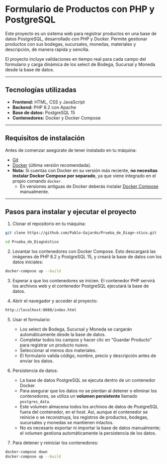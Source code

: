 # Formulario de Productos con PHP y PostgreSQL

Este proyecto es un sistema web para registrar productos en una base de datos PostgreSQL, desarrollado con PHP y Docker. Permite gestionar productos con sus bodegas, sucursales, monedas, materiales y descripción, de manera rápida y sencilla.

El proyecto incluye validaciones en tiempo real para cada campo del formulario y carga dinámica de los select de Bodega, Sucursal y Moneda desde la base de datos.

---

## Tecnologías utilizadas

- **Frontend:** HTML, CSS y JavaScript
- **Backend:** PHP 8.2 con Apache
- **Base de datos:** PostgreSQL 15
- **Contenedores:** Docker y Docker Compose

---

## Requisitos de instalación

Antes de comenzar asegúrate de tener instalado en tu máquina:

- [Git](https://git-scm.com/)  
- [Docker](https://www.docker.com/get-started) (última versión recomendada).  
- **Nota:** Si cuentas con Docker en su versión más reciente, **no necesitas instalar Docker Compose por separado**, ya que viene integrado en el propio comando `docker`.  
  - En versiones antiguas de Docker deberás instalar [Docker Compose](https://docs.docker.com/compose/) manualmente.  

---

## Pasos para instalar y ejecutar el proyecto

1. Clonar el repositorio en tu máquina:

```bash
git clone https://github.com/Pablo-Gajardo/Prueba_de_Diagn-stico.git
```
```bash
cd Prueba_de_Diagnóstico
```

2. Levantar los contenedores con Docker Compose. Esto descargará las imágenes de PHP 8.2 y PostgreSQL 15, y creará la base de datos con los datos iniciales:

```bash 
docker-compose up --build
```

3. Esperar a que los contenedores se inicien. El contenedor PHP servirá los archivos web y el contenedor PostgreSQL ejecutará la base de datos.

4. Abrir el navegador y acceder al proyecto:

```bash 
http://localhost:8080/index.html
```

5. Usar el formulario:
   - Los select de Bodega, Sucursal y Moneda se cargarán automáticamente desde la base de datos.
   - Completar todos los campos y hacer clic en "Guardar Producto" para registrar un producto nuevo.
   - Seleccionar al menos dos materiales.
   - El formulario valida código, nombre, precio y descripción antes de enviar los datos.



6. Persistencia de datos:
   - La base de datos PostgreSQL se ejecuta dentro de un contenedor Docker.
   - Para asegurar que los datos no se pierdan al detener o eliminar los contenedores, se utiliza un **volumen persistente** llamado `postgres_data`.
   - Este volumen almacena todos los archivos de datos de PostgreSQL fuera del contenedor, en el host. Así, aunque el contenedor se reinicie o se reconstruya, los registros de productos, bodegas, sucursales y monedas se mantienen intactos.
   - No es necesario exportar ni importar la base de datos manualmente; el volumen gestiona automáticamente la persistencia de los datos.



7. Para detener y reiniciar los contenedores:

```bash
docker-compose down
docker-compose up --build
```
